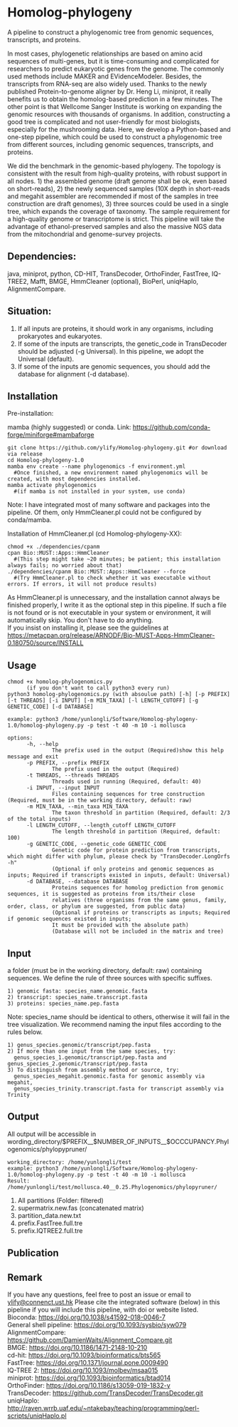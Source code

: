 # Homolog-phylogeny
A pipeline to construct a phylogenomic tree from genomic sequences, transcripts, and proteins.

In most cases, phylogenetic relationships are based on amino acid sequences of multi-genes, but it is time-consuming and complicated for researchers to predict eukaryotic genes from the genome. The commonly used methods include MAKER and EVidenceModeler. Besides, the transcripts from RNA-seq are also widely used. Thanks to the newly published Protein-to-genome aligner by Dr. Heng Li, miniprot, it really benefits us to obtain the homolog-based prediction in a few minutes. The other point is that Wellcome Sanger Institute is working on expanding the genomic resources with thousands of organisms. In addition, constructing a good tree is complicated and not user-friendly for most biologists, especially for the mushrooming data. Here, we develop a Python-based and one-step pipeline, which could be used to construct a phylogenomic tree from different sources, including genomic sequences, transcripts, and proteins.

We did the benchmark in the genomic-based phylogeny. The topology is consistent with the result from high-quality proteins, with robust support in all nodes. 1) the assembled genome (draft genome shall be ok, even based on short-reads), 2) the newly sequenced samples (10X depth in short-reads and megahit assembler are recommended if most of the samples in tree construction are draft genomes), 3) three sources could be used in a single tree, which expands the coverage of taxonomy. The sample requirement for a high-quality genome or transcriptome is strict. This pipeline will take the advantage of ethanol-preserved samples and also the massive NGS data from the mitochondrial and genome-survey projects.

Dependencies: 
-
java, miniprot, python, CD-HIT, TransDecoder, OrthoFinder, FastTree, IQ-TREE2, Mafft, BMGE, HmmCleaner (optional), BioPerl, uniqHaplo, AlignmentCompare.  

Situation: 
-
1) If all inputs are proteins, it should work in any organisms, including prokaryotes and eukaryotes.  
2) If some of the inputs are transcripts, the genetic_code in TransDecoder should be adjusted (-g Universal). In this pipeline, we adopt the Universal (default).  
3) If some of the inputs are genomic sequences, you should add the database for alignment (-d database).
          

Installation 
-
Pre-installation:

mamba (highly suggested) or conda. Link: https://github.com/conda-forge/miniforge#mambaforge

    git clone https://github.com/ylify/Homolog-phylogeny.git #or download via release
    cd Homolog-phylogeny-1.0
    mamba env create --name phylogenomics -f environment.yml  
      #Once finished, a new environment named phylogenomics will be created, with most dependencies installed. 
    mamba activate phylogenomics
      #(if mamba is not installed in your system, use conda)  
Note: I have integrated most of many software and packages into the pipeline. Of them, only HmmCleaner.pl could not be configured by conda/mamba.   

Installation of HmmCleaner.pl (cd Homolog-phylogeny-XX): 
    
    chmod +x ./dependencies/cpanm 
    cpan Bio::MUST::Apps::HmmCleaner 
      #(This step might take ~20 minutes; be patient; this installation always fails; no worried about that)
    ./dependencies/cpanm Bio::MUST::Apps::HmmCleaner --force 
      #(Try HmmCleaner.pl to check whether it was executable without errors. If errors, it will not produce results) 
As HmmCleaner.pl is unnecessary, and the installation cannot always be finished properly, I write it as the optional step in this pipeline. If such a file is not found or is not executable in your system or environment, it will automatically skip. You don't have to do anything.  
If you insist on installing it, please see the guidelines at https://metacpan.org/release/ARNODF/Bio-MUST-Apps-HmmCleaner-0.180750/source/INSTALL

Usage
-
    chmod +x homolog-phylogenomics.py
          (if you don't want to call python3 every run)
    python3 homolog-phylogenomics.py (with absoulue path) [-h] [-p PREFIX] [-t THREADS] [-i INPUT] [-m MIN_TAXA] [-l LENGTH_CUTOFF] [-g GENETIC_CODE] [-d DATABASE]
    
    example: python3 /home/yunlongli/Software/Homolog-phylogeny-1.0/homolog-phylogeny.py -p test -t 40 -m 10 -i mollusca
    
    options:
          -h, --help
                  The prefix used in the output (Required)show this help message and exit
          -p PREFIX, --prefix PREFIX
                  The prefix used in the output (Required)
          -t THREADS, --threads THREADS
                  Threads used in running (Required, default: 40)
          -i INPUT, --input INPUT
                  Files containing sequences for tree construction (Required, must be in the working directory, default: raw)        
          -m MIN_TAXA, --min_taxa MIN_TAXA
                  The taxon threshold in partition (Required, default: 2/3 of the total inputs)
          -l LENGTH_CUTOFF, --length_cutoff LENGTH_CUTOFF
                  The length threshold in partition (Required, default: 100)
          -g GENETIC_CODE, --genetic_code GENETIC_CODE
                  Genetic code for protein prediction from transcripts, which might differ with phylum, please check by "TransDecoder.LongOrfs -h" 
                  (Optional if only proteins and genomic sequences as inputs; Required if transcripts existed in inputs, default: Universal)
          -d DATABASE, --database DATABASE
                  Proteins sequences for homolog prediction from genomic sequences, it is suggested as proteins from its/their close
                  relatives (three organisms from the same genus, family, order, class, or phylum are suggested, from public data) 
                  (Optional if proteins or transcripts as inputs; Required if genomic sequences existed in inputs; 
                  It must be provided with the absolute path)
                  (Database will not be included in the matrix and tree)

Input
-
a folder (must be in the working directory, default: raw) containing sequences. We define the rule of three sources with specific suffixes. 

    1) genomic fasta: species_name.genomic.fasta
    2) transcript: species_name.transcript.fasta
    3) proteins: species_name.pep.fasta  
    
Note: species_name should be identical to others, otherwise it will fail in the tree visualization. We recommend naming the input files according to the rules below.  

    1) genus_species.genomic/transcript/pep.fasta  
    2) If more than one input from the same species, try:
      genus_species_1.genomic/transcript/pep.fasta and genus_species_2.genomic/transcript/pep.fasta  
    3) To distinguish from assembly method or source, try:
      genus_species_megahit.genomic.fasta for genomic assembly via megahit, 
      genus_species_trinity.transcript.fasta for transcript assembly via Trinity

Output
-
All output will be accessible in wording_directory/$PREFIX__$NUMBER_OF_INPUTS__$OCCCUPANCY.Phylogenomics/phylopypruner/  

    working_directory: /home/yunlongli/test
    example: python3 /home/yunlongli/Software/Homolog-phylogeny-1.0/homolog-phylogeny.py -p test -t 40 -m 10 -i mollusca  
    Result: /home/yunlongli/test/mollusca.40__0.25.Phylogenomics/phylopyruner/
1) All partitions (Folder: filtered)
2) supermatrix.new.fas (concatenated matrix)  
3) partition_data.new.txt  
4) prefix.FastTree.full.tre  
5) prefix.IQTREE2.full.tre  
  
Publication
-



Remark
-
If you have any questions, feel free to post an issue or email to ylify@connenct.ust.hk
Please cite the integrated software (below) in this pipeline if you will include this pipeline, with doi or website listed.  
Bioconda: https://doi.org/10.1038/s41592-018-0046-7  
General shell pipeline: https://doi.org/10.1093/sysbio/syw079  
AlignmentCompare: https://github.com/DamienWaits/Alignment_Compare.git  
BMGE: https://doi.org/10.1186/1471-2148-10-210  
cd-hit: https://doi.org/10.1093/bioinformatics/bts565  
FastTree: https://doi.org/10.1371/journal.pone.0009490  
IQ-TREE 2: https://doi.org/10.1093/molbev/msaa015  
miniprot: https://doi.org/10.1093/bioinformatics/btad014  
OrthoFinder: https://doi.org/10.1186/s13059-019-1832-y  
TransDecoder: https://github.com/TransDecoder/TransDecoder.git  
uniqHaplo: http://raven.wrrb.uaf.edu/~ntakebay/teaching/programming/perl-scripts/uniqHaplo.pl

